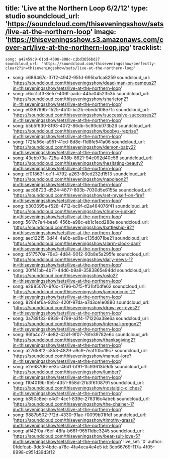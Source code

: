 title: 'Live at the Northern Loop 6/2/12'
type: studio
soundcloud_url: 'https://soundcloud.com/thiseveningsshow/sets/live-at-the-northern-loop'
image: 'https://thiseveningsshow.s3.amazonaws.com/cover-art/live-at-the-northern-loop.jpg'
tracklist:
  -
    song: a42459c9-61bd-4398-808c-c1bd3656bd27
    soundcloud_url: 'https://soundcloud.com/thiseveningsshow/perfectly-clear2?in=thiseveningsshow/sets/live-at-the-northern-loop'
  -
    song: c686467c-37f2-4942-951d-695ba1ca8259
    soundcloud_url: 'https://soundcloud.com/thiseveningsshow/dead-man-on-campus2?in=thiseveningsshow/sets/live-at-the-northern-loop'
  -
    song: c6cc1cf3-8e57-406f-aadc-445a0452353b
    soundcloud_url: 'https://soundcloud.com/thiseveningsshow/sharleton2?in=thiseveningsshow/sets/live-at-the-northern-loop'
  -
    song: e038799b-1525-4b10-bc2b-ebedc108e71c
    soundcloud_url: 'https://soundcloud.com/thiseveningsshow/successive-successes2?in=thiseveningsshow/sets/live-at-the-northern-loop'
  -
    song: b5b5f630-8f93-4072-86db-5c96cb073b26
    soundcloud_url: 'https://soundcloud.com/thiseveningsshow/bobbys-reprise?in=thiseveningsshow/sets/live-at-the-northern-loop'
  -
    song: 172fa56e-a951-41cd-8d8e-f1d8fe541a06
    soundcloud_url: 'https://soundcloud.com/thiseveningsshow/demon-baby2?in=thiseveningsshow/sets/live-at-the-northern-loop'
  -
    song: 43ebb73a-725a-438b-8621-94c092d40c56
    soundcloud_url: 'https://soundcloud.com/thiseveningsshow/hesitating-beauty?in=thiseveningsshow/sets/live-at-the-northern-loop'
  -
    song: cf01863f-ce1f-4792-a263-80ed232d1513
    soundcloud_url: 'https://soundcloud.com/thiseveningsshow/napoleon2?in=thiseveningsshow/sets/live-at-the-northern-loop'
  -
    song: aac88723-d524-4877-803b-7030d5e6155a
    soundcloud_url: 'https://soundcloud.com/thiseveningsshow/set-myself-on-fire?in=thiseveningsshow/sets/live-at-the-northern-loop'
  -
    song: b303695a-f528-4712-bc9f-d2a464076f41
    soundcloud_url: 'https://soundcloud.com/thiseveningsshow/chunky-junkie?in=thiseveningsshow/sets/live-at-the-northern-loop'
  -
    song: 5617c7e4-bea6-456b-a98c-eb1c1ecd288e
    soundcloud_url: 'https://soundcloud.com/thiseveningsshow/battleship-92?in=thiseveningsshow/sets/live-at-the-northern-loop'
  -
    song: aec12215-0d44-4a0b-ad9a-c135d071be21
    soundcloud_url: 'https://soundcloud.com/thiseveningsshow/alarm-clock-dan?in=thiseveningsshow/sets/live-at-the-northern-loop'
  -
    song: d517570a-76e3-4d84-9012-93b8e5a295fe
    soundcloud_url: 'https://soundcloud.com/thiseveningsshow/daily-news-1?in=thiseveningsshow/sets/live-at-the-northern-loop'
  -
    song: 30ff41bb-4b71-44d6-b9a9-3583865e94dd
    soundcloud_url: 'https://soundcloud.com/thiseveningsshow/oslo2?in=thiseveningsshow/sets/live-at-the-northern-loop'
  -
    song: e2985070-9f6c-4796-b7f5-ff31bf0dfe62
    soundcloud_url: 'https://soundcloud.com/thiseveningsshow/jamboricnic-2?in=thiseveningsshow/sets/live-at-the-northern-loop'
  -
    song: 8284ef6a-92b2-420f-97da-a7d3ce1e0880
    soundcloud_url: 'https://soundcloud.com/thiseveningsshow/draw-yer-eyes2?in=thiseveningsshow/sets/live-at-the-northern-loop'
  -
    song: 3a789f33-6939-4799-a3f4-171226a38e6a
    soundcloud_url: 'https://soundcloud.com/thiseveningsshow/internal-oregon2?in=thiseveningsshow/sets/live-at-the-northern-loop'
  -
    song: 96fa4c77-4e82-42d1-9f07-76fe39782e6c
    soundcloud_url: 'https://soundcloud.com/thiseveningsshow/thanksgiving2?in=thiseveningsshow/sets/live-at-the-northern-loop'
  -
    song: a27658f2-c853-4829-a9c9-7eaf105c19c7
    soundcloud_url: 'https://soundcloud.com/thiseveningsshow/manuel-lore?in=thiseveningsshow/sets/live-at-the-northern-loop'
  -
    song: e2e68706-ee3c-46d1-bf91-1fc93613b9d5
    soundcloud_url: 'https://soundcloud.com/thiseveningsshow/lumber?in=thiseveningsshow/sets/live-at-the-northern-loop'
  -
    song: f104019b-ffe5-4351-958d-2fb3f6108791
    soundcloud_url: 'https://soundcloud.com/thiseveningsshow/nostalgic-cliches?in=thiseveningsshow/sets/live-at-the-northern-loop'
  -
    song: b850c8ee-c4d1-4ccf-839e-276316c4abeb
    soundcloud_url: 'https://soundcloud.com/thiseveningsshow/the-chainer-1?in=thiseveningsshow/sets/live-at-the-northern-loop'
  -
    song: 9887b502-7f2d-4330-91ae-f0099b01ffdf
    soundcloud_url: 'https://soundcloud.com/thiseveningsshow/timothy-grass?in=thiseveningsshow/sets/live-at-the-northern-loop'
  -
    song: aff42f0a-f6ef-48fa-b661-96511dbc3245
    soundcloud_url: 'https://soundcloud.com/thiseveningsshow/bear-suit-love-5?in=thiseveningsshow/sets/live-at-the-northern-loop'
live_set: '0'
author: 0fdcfcab-9dc5-4bdc-a78c-4fa4eca4e4e5
id: 3cb66769-117a-4f05-8998-c951d39d3f12
